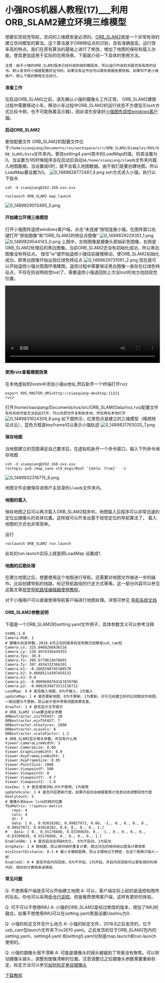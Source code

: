 # 小强ROS机器人教程(17)___利用ORB_SLAM2建立环境三维模型<br>
想要实现视觉导航，空间的三维模型是必须的。[ORB_SLAM2](https://github.com/raulmur/ORB_SLAM2)就是一个非常有效的建立空间模型的算法。这个算法基于ORB特征点的识别，具有准确度高，运行效率高的特点。我们在原有算法的基础上进行了修改，增加了地图的保存和载入功能，使其更加适用于实际的应用场景。下面就介绍一下具体的使用方法。

`注意：由于小强的ORB_SLAM2版本已经升级到伽利略版本，所以运行时会检测是否有有效的证书。默认发货时小强是配置好证书的。如果没有证书也可以联系客服免费获取。如果你不是小强用户，那么下面的教程无法执行。`

#### 准备工作
在启动ORB_SLAM2之前，请先确认小强的摄像头工作正常。
ORB_SLAM2建图过程中需要移动小车，移动小车过程中ORB_SLAM2的运行状态不方便显示(ssh方式比较卡顿，也不可能拖着显示器)，因此请先安装好[小强图传遥控windows客户端](http://community.bwbot.org/topic/163)。

#### 启动ORB_SLAM2
更改配置文件
ORB_SLAM2的配置文件位于```/home/xiaoqiang/Documents/ros/workspace/src/ORB_SLAM2/Examples/ROS/ORB_SLAM2/Data```文件夹内。更改setting4.yaml其中的LoadMap的值，将其设置为0。当设置为1的时候程序会在启动后自动从```/home/xiaoqiang/slamdb```文件夹内载入地图数据。当设置成0时，就不会载入地图数据。由于我们是要创建地图，所以LoadMap要设置为0。
![0_1489828772487_4.png](http://community.bwbot.org/assets/uploads/files/1489828766378-4-resized.png) 
ssh方式进入小强，执行以下指令
```
ssh -X xiaoqiang@192.168.xxx.xxx

roslaunch ORB_SLAM2 map.launch

```
![0_1489829013495_5.png](http://community.bwbot.org/assets/uploads/files/1489829007166-5-resized.png) 

#### 开始建立环境三维模型
打开小强图传遥控windows客户端，点击“未连接“按钮连接小强。在图传窗口右键打开”原始图像“和”ORB_SLAM2的特征点图像“
![0_1489829229351_1.png](http://community.bwbot.org/assets/uploads/files/1489829223150-1-resized.png) 
![0_1489829544143_0.png](http://community.bwbot.org/assets/uploads/files/1489829538993-0-resized.png) 
上图中，左侧图像是摄像头原始彩色图像，右侧是ORB_SLAM2处理后的黑白图像。当前ORB_SLAM2还没有初始化成功，所以黑白图像没有特征点。
按住”w”键开始遥控小强往前缓慢移动，使ORB_SLAM2初始化成功，即黑白图像开始出现红绿色特征点
![0_1489829731061_2.png](http://community.bwbot.org/assets/uploads/files/1489829726642-2-resized.png) 
现在就可以开始遥控小强对周围环境建图，遥控过程中需要保证黑白图像一直存在红绿色特征点，不存在则说明视觉lost了，需要遥控小强退回到上次没lost的地方找回视觉位置。

<video  src="http://139.199.64.153/media/docs/nav/videos/nav-map.mp4" controls  width="100%"></video>

#### 使用rviz查看建图效果
在本地虚拟机hosts中添加小强ip地址,然后新开一个终端打开rviz
```
export ROS_MASTER_URI=http://xiaoqiang-desktop:11311
rviz
```
打开/home/xiaoqiang/Documents/ros/src/ORB_SLAM/Data/rivz.rviz配置文件
`有些系统可能无法如此打开，可以先把文件复制到本地，然后再在本地打开`
![0_1489831624309_6.png](http://community.bwbot.org/assets/uploads/files/1489831618184-6-resized.png) 
如下图所示，红黑色点是建立的三维模型（稀疏特征点云），蓝色方框是keyframe可以表示小强轨迹
![0_1489831763020_7.png](http://community.bwbot.org/assets/uploads/files/1489831756767-7-resized.png) 
#### 保存地图
当地图建立的范围满足自己要求后，在虚拟机新开一个命令窗口，输入下列命令保存地图
```
ssh -X xiaoqiang@192.168.xxx.xxx
rostopic pub /map_save std_msgs/Bool '{data: true}'  -1
```

![0_1489832316715_8.png](http://community.bwbot.org/assets/uploads/files/1489832310500-8-resized.png) 

地图文件会被保存进用户主目录的```slamdb```文件夹内。

#### 地图的载入
保存地图之后可以再次载入ORB_SLAM2程序中。地图载入后程序可以非常迅速的定位出摄像头的具体位置。这样就可以开发出基于视觉定位的导航算法了。
载入地图的方式也非常简单。

运行

```
roslaunch ORB_SLAM2 run.launch
```
此处的run.launch实际上就是把LoadMap 设置成1.

#### 地图的后期处理
在建立地图之后，想要使用这个地图进行导航，还需要对地图文件做进一步的操作。比如创建导航的线路，标记导航路径的行走方式等等。这一部分内容可以参见这篇文章[视觉导航路径编辑器使用教程](http://community.bwbot.org/topic/57/%E8%A7%86%E8%A7%89%E5%AF%BC%E8%88%AA%E8%B7%AF%E5%BE%84%E7%BC%96%E8%BE%91%E5%99%A8%E4%BD%BF%E7%94%A8%E6%95%99%E7%A8%8B)。

对于小强用户可以直接使用导航客户端进行地图处理。详情可参见 [导航系统文档](https://doc.bwbot.org/books-online/galileo-servicebot-doc/nav.html#start)

#### ORB_SLAM2参数说明

下面是一个ORB_SLAM2的setting.yaml文件例子，具体参数含义可以参考注释

```
%YAML:1.0
Camera.RGB: 1 
# 摄像头标定参数，2018.6月之后的版本标定参数已经移至usb_cam包
Camera.cx: 325.0466266836216
Camera.cy: 238.9974356449355
Camera.fps: 30.0
Camera.fx: 395.6779619478691
Camera.fy: 397.4934332366201
Camera.k1: -0.2805598785308578
Camera.k2: 0.06685114307459132
Camera.k3: 0.0
Camera.p1: -0.0009688764167839786
Camera.p2: -0.0002636873513136712
LoadMap: 0 # 是否载入地图，0为不载入，1为载入
updateMap: 1 # 是否更新地图，0为不更新，1为更新。对于已经建立好的比较稳定的地图，一般设置为不更新。防止由于意外导致地图效果变差。
drawTxt: 1 # 是否显示文字提示
# ORB_SLAM2 slam算法相关参数
ORBextractor.iniThFAST: 20 
ORBextractor.minThFAST: 7
ORBextractor.nFeatures: 2000
ORBextractor.nLevels: 8
ORBextractor.scaleFactor: 1.2
# ORB_SLAM2显示相关参数，并没有什么用
Viewer.CameraLineWidth: 3
Viewer.CameraSize: 0.08
Viewer.GraphLineWidth: 0.9
Viewer.KeyFrameLineWidth: 1
Viewer.KeyFrameSize: 0.05
Viewer.PointSize: 1000
Viewer.ViewpointF: 500
Viewer.ViewpointX: 0
Viewer.ViewpointY: -0.7
Viewer.ViewpointZ: -1.8
UseImu: 1 # 是否使用IMU,0为不使用，1为使用
updateScale: 1 # 是否开启更新尺度，如果开启则会根据里程计信息动态调整视觉尺度
DealyCount: 5 
# 摄像头和base link的相对位置
TbaMatrix: !!opencv-matrix
   rows: 4
   cols: 4
   dt: f
   data: [ 0., 0.03818382, 0.99927073, 0.06, -1., 0., 0., 0., 0., -0.99927073, 0.03818382, 0.0, 0., 0., 0., 1.]
#   data: [ 0., 0.55176688, 0.83399839, 0., -1., 0., 0., 0., 0., -0.83399839, 0.55176688, 0., 0., 0., 0., 1.]
EnableGBA: 1 # 是否启动全局BA优化， 0为不启动，1为启动
dropRate: 2 # 跳帧数，防止相邻帧的重复计算，跳过对应的相邻帧以提高计算效率
minInsertDistance: 0.3 # 最小关键帧距离，防止关键帧过于稠密，在这个距离只插入一帧
EnableGC: 0 # 是否开启内存回收，0为不开启，1为开启。开启内存回收可以更有效的利用内存，相对的计算效率会降低
```


#### 常见问题

Q: 不使用客户端是否可以开始建立地图
A: 可以，客户端实际上起的是遥控和图传的左右。你也可以采用[命令行遥控](https://community.bwbot.org/topic/26/)。但是推荐使用客户端，这样有更好的体验。

Q: 可不可以不使用IMU
A: 小强的ORB_SLAM2是经过修改的版本，增加了IMU的融合。如果不想使用IMU可以在setting.yaml里面设置UseImu为0.

Q: 小强的标定文件在什么地方
A: 小强的标定文件，2018.6之后发货的，位于usb_cam包launch文件夹下ov2610.yaml。之前发货的位于ORB_SLAM2包内的setting.yaml，setting4.yaml 和setting5.yaml分别是map.launch和run.launch使用的。

Q: 小强的摄像头很不清晰
A: 可能是摄像头的镜头被碰到了导致没有聚焦。可以转动摄像头镜头，调整到图像清晰的位置。注意调整过之后摄像头参数需要重新标定。标定方法可以参见[如何标定单目摄像头](https://community.bwbot.org/topic/486)

[下篇教程](http://community.bwbot.org/topic/131/%E5%B0%8F%E5%BC%BAros%E6%9C%BA%E5%99%A8%E4%BA%BA%E6%95%99%E7%A8%8B-18-___%E4%BD%BF%E7%94%A8dso_slam%E8%BF%9B%E8%A1%8C%E4%B8%89%E7%BB%B4%E5%BB%BA%E6%A8%A1)
